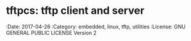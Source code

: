
tftpcs: tftp client and server
==============================================================================

:Date: 2017-04-26
:Category: embedded, linux, tftp, utilities
:License:  GNU GENERAL PUBLIC LICENSE Version 2




